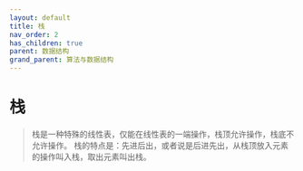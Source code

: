 ```yaml
---
layout: default
title: 栈
nav_order: 2
has_children: true
parent: 数据结构
grand_parent: 算法与数据结构
---
```


# 栈

> 栈是一种特殊的线性表，仅能在线性表的一端操作，栈顶允许操作，栈底不允许操作。 栈的特点是：先进后出，或者说是后进先出，从栈顶放入元素的操作叫入栈，取出元素叫出栈。
